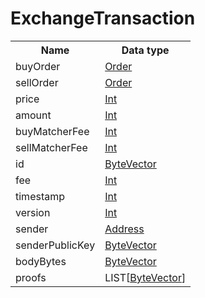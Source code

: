 # ExchangeTransaction

<table>
<tr>
  <th>Name</th>
  <th>Data type</th>
</tr>
<tr><td>buyOrder</td><td>
  <a href="#Order">Order</a>
</td></tr><tr><td>sellOrder</td><td>
  <a href="#Order">Order</a>
</td></tr><tr><td>price</td><td>
  <a href="#Int">Int</a>
</td></tr><tr><td>amount</td><td>
  <a href="#Int">Int</a>
</td></tr><tr><td>buyMatcherFee</td><td>
  <a href="#Int">Int</a>
</td></tr><tr><td>sellMatcherFee</td><td>
  <a href="#Int">Int</a>
</td></tr><tr><td>id</td><td>
  <a href="#ByteVector">ByteVector</a>
</td></tr><tr><td>fee</td><td>
  <a href="#Int">Int</a>
</td></tr><tr><td>timestamp</td><td>
  <a href="#Int">Int</a>
</td></tr><tr><td>version</td><td>
  <a href="#Int">Int</a>
</td></tr><tr><td>sender</td><td>
  <a href="#Address">Address</a>
</td></tr><tr><td>senderPublicKey</td><td>
  <a href="#ByteVector">ByteVector</a>
</td></tr><tr><td>bodyBytes</td><td>
  <a href="#ByteVector">ByteVector</a>
</td></tr><tr><td>proofs</td><td>
  LIST[<a href="#ByteVector">ByteVector</a>]
</td></tr></table>
</td></tr>
